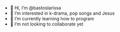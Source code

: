 - 👋 Hi, I’m @bastoslarissa
- 👀 I’m interested in k-drama, pop songs and Jesus
- 🌱 I’m currently learning how to program
- 💞️ I’m not looking to collaborate yet

<!---
bastoslarissa/bastoslarissa is a ✨ special ✨ repository because its `README.md` (this file) appears on your GitHub profile.
You can click the Preview link to take a look at your changes.
--->

